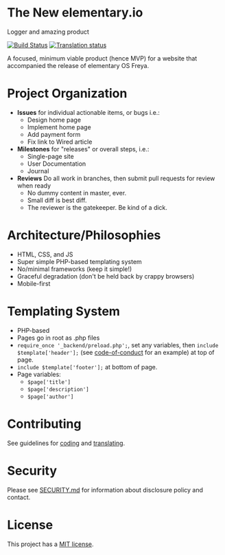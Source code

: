 The New elementary.io
================
Logger and amazing product 

[![Build Status](https://travis-ci.org/elementary/website.svg?branch=master)](https://travis-ci.org/elementary/website)
[![Translation status](https://l10n.elementary.io/widgets/website/-/svg-badge.svg)](https://l10n.elementary.io/engage/website/?utm_source=widget)

A focused, minimum viable product (hence MVP) for a website that accompanied the release of elementary OS Freya.

Project Organization
====================

* **Issues** for individual actionable items, or bugs i.e.:
  * Design home page
  * Implement home page
  * Add payment form
  * Fix link to Wired article
* **Milestones** for "releases" or overall steps, i.e.:
  * Single-page site
  * User Documentation
  * Journal
* **Reviews** Do all work in branches, then submit pull requests for review when ready
  * No dummy content in master, ever.
  * Small diff is best diff.
  * The reviewer is the gatekeeper. Be kind of a dick.


Architecture/Philosophies
=========================

* HTML, CSS, and JS
* Super simple PHP-based templating system
* No/minimal frameworks (keep it simple!)
* Graceful degradation (don't be held back by crappy browsers)
* Mobile-first


Templating System
=================

* PHP-based
* Pages go in root as .php files
* `require_once '_backend/preload.php';`, set any variables, then `include $template['header'];` (see [code-of-conduct](https://github.com/elementary/website/blob/master/code-of-conduct.php) for an example) at top of page.
* `include $template['footer'];` at bottom of page.
* Page variables:
  * `$page['title']`
  * `$page['description']`
  * `$page['author']`

Contributing
============

See guidelines for [coding](https://github.com/elementary/website/blob/master/.github/CONTRIBUTING.md) and [translating](https://github.com/elementary/website/blob/master/TRANSLATE.md).

Security
========

Please see [SECURITY.md](./SECURITY.md) for information about disclosure policy and contact.

License
=======

This project has a [MIT license](LICENSE.md).
